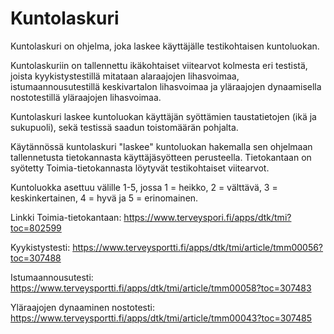 # Kuntolaskuri

Kuntolaskuri on ohjelma, joka laskee käyttäjälle testikohtaisen kuntoluokan.

Kuntolaskuriin on tallennettu ikäkohtaiset viitearvot kolmesta eri testistä, joista kyykistystestillä mitataan alaraajojen lihasvoimaa, istumaannousutestillä keskivartalon lihasvoimaa ja yläraajojen dynaamisella nostotestillä yläraajojen lihasvoimaa.

Kuntolaskuri laskee kuntoluokan käyttäjän syöttämien taustatietojen (ikä ja sukupuoli), sekä testissä saadun toistomäärän pohjalta.

Käytännössä kuntolaskuri "laskee" kuntoluokan hakemalla sen ohjelmaan tallennetusta tietokannasta käyttäjäsyötteen perusteella. Tietokantaan on syötetty Toimia-tietokannasta löytyvät testikohtaiset viitearvot.

Kuntoluokka asettuu välille 1-5, jossa 1 = heikko, 2 = välttävä, 3 = keskinkertainen, 4 = hyvä ja 5 = erinomainen.

Linkki Toimia-tietokantaan: https://www.terveyspori.fi/apps/dtk/tmi?toc=802599

Kyykistystesti: https://www.terveysportti.fi/apps/dtk/tmi/article/tmm00056?toc=307488

Istumaannousutesti: https://www.terveysportti.fi/apps/dtk/tmi/article/tmm00058?toc=307483

Yläraajojen dynaaminen nostotesti: https://www.terveysportti.fi/apps/dtk/tmi/article/tmm00043?toc=307485
